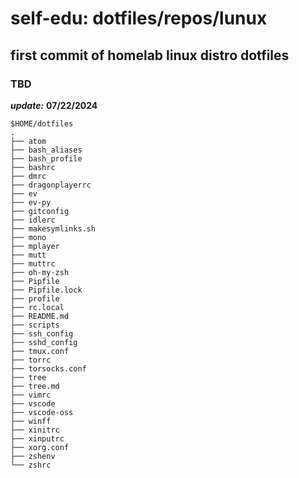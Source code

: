 # self-edu: dotfiles/repos/lunux

## first commit of homelab linux distro dotfiles

### TBD

***update:*** **07/22/2024**
```
$HOME/dotfiles
.
├── atom
├── bash_aliases
├── bash_profile
├── bashrc
├── dmrc
├── dragonplayerrc
├── ev
├── ev-py
├── gitconfig
├── idlerc
├── makesymlinks.sh
├── mono
├── mplayer
├── mutt
├── muttrc
├── oh-my-zsh
├── Pipfile
├── Pipfile.lock
├── profile
├── rc.local
├── README.md
├── scripts
├── ssh_config
├── sshd_config
├── tmux.conf
├── torrc
├── torsocks.conf
├── tree
├── tree.md
├── vimrc
├── vscode
├── vscode-oss
├── winff
├── xinitrc
├── xinputrc
├── xorg.conf
├── zshenv
└── zshrc
```

